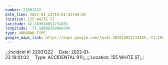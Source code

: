 ```yaml
---
number: 22001222
date_time: 2022-01-23T19:01:02+00:00
location: 155 WHITE ST
latitude: 42.383910851731855
longitude: -71.18808269090395
type: UNKNOWN TYPE
google_maps_link: https://maps.google.com/?q=42.383910851731855,-71.18808269090395
---
```


;;;Incident #: 22001222     Date: 2022‐01‐23 19:01:02     Type: ACCIDENTAL 911;;;;;;Location: 155 WHITE ST;;;
